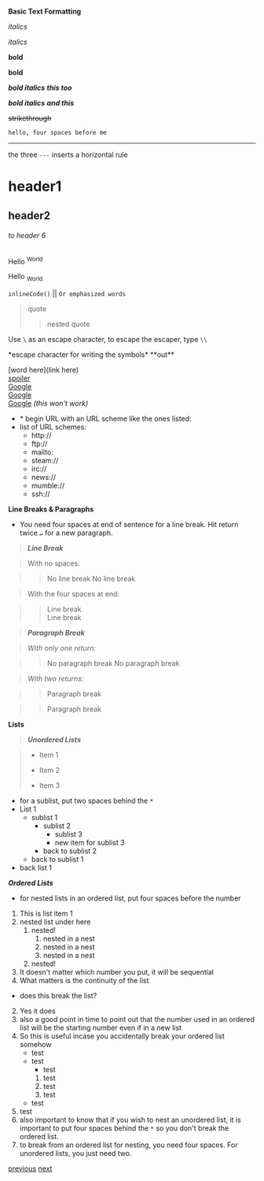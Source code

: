 __Basic Text Formatting__

*italics*

_italics_

**bold**

__bold__

***bold italics*** *__this too__*

___bold italics___ _**and this**_

~~strikethrough~~

    hello, four spaces before me

--- 
the three `---` inserts a horizontal rule

# header1
## header2
###### to header 6

Hello <sup>World</sup>

Hello <sub>World</sub>

`inlineCode()` || `Or emphasized words` 

>quote
>>nested quote

Use `\` as an escape character, to escape the escaper, type `\\`

\*escape character for writing the symbols\* 
\*\*out\*\*

[word here](link here)    
[spoiler](#s "hide words here!")  
[Google](https://google.com)   
[Google](https://www.google.com)  
[Google](www.google.com) *(this won't work)*

  * \* begin URL with an URL scheme like the ones listed:
  * list of URL schemes:
    * http://
    * ftp://
    * mailto: 
    * steam://
    * irc://
    * news://
    * mumble://
    * ssh://

**Line Breaks & Paragraphs** 

* You need four spaces at end of sentence for a line break. Hit return twice `↵` for a new paragraph.  

>**_Line Break_**

>With no spaces:

>>No line break 
No line break

>With the four spaces at end:

>>Line break    
Line break

>**_Paragraph Break_**

>*With only one return:*

>>No paragraph break
No paragraph break

>*With two returns*:

>>Paragraph break

>>Paragraph break

**Lists**

>**_Unordered Lists_**

>* Item 1
>+ Item 2
>- Item 3

* for a sublist, put two spaces behind the `*` 
* List 1
  * sublist 1
    * sublist 2 
      * sublist 3
      * new item for sublist 3
    * back to sublist 2
  * back to sublist 1
* back list 1

**_Ordered Lists_**
* for nested lists in an ordered list, put four spaces before the number
1. This is list item 1
2. nested list under here
    1. nested!
        1. nested in a nest
        1. nested in a nest
        3. nested in a nest
    2. nested!
4. It doesn't matter which number you put, it will be sequential
3. What matters is the continuity of the list
* does this break the list?
2. Yes it does
2. also a good point in time to point out that the number used in an ordered list will be the starting number even if in a new list
2. So this is useful incase you accidentally break your ordered list somehow
    * test
    * test
      * test
      1. test
      3. test
      2. test
    * test
2. test
2. also important to know that if you wish to nest an unordered list, it is important to put four spaces behind the `*` so you don't break the ordered list.
2. to break from an ordered list for nesting, you need four spaces. For unordered lists, you just need two.


<!-- **Tables**

*not everything supports tables*

one | two | three
- | - | -
a1 | b1 | c1
a2 | b2 | c2

*justify table*
just1 | just2 | just3
:- | :-: | -: 
l | c | r
left | centered | right -->

[p]: https://www.reddit.com/r/HFY/wiki/ref/faq/formatting_guide
[n]: https://www.google.com

[previous][p]
[next][n]